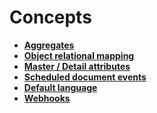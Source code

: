 # Concepts

- **[Aggregates](./aggregates.md)**
- **[Object relational mapping](./object-relational-mapping.md)**
- **[Master / Detail attributes](./master-detail-attributes.md)**
- **[Scheduled document events](./scheduled-document-events/index.md)**
- **[Default language](./default-language.md)**
- **[Webhooks](./webhooks.md)**
